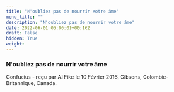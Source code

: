 ```yaml
---
title: "N'oubliez pas de nourrir votre âme"
menu_title: ""
description: "N'oubliez pas de nourrir votre âme"
date: 2022-06-01 06:00:01+00:162
draft: False
hidden: True
weight:
---
```

### N'oubliez pas de nourrir votre âme

Confucius - reçu par Al Fike le 10 Février 2016, Gibsons, Colombie-Britannique, Canada.



